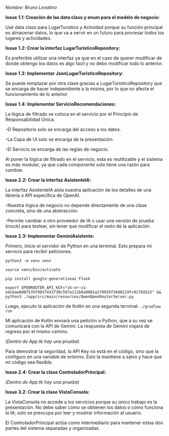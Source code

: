 _Nombre: Bruno Levatino_

**Issue 1.1: Creación de las data class y enum para el modelo de negocio:**

Usé data class para LugarTuristico y Actividad porque su función principal es almacenar datos, lo que va a servir en un futuro para procesar todos los lugares y actividades.

**Issue 1.2: Crear la interfaz LugarTuristicoRepository:**

Es preferible utilizar una interfaz ya que en el caso de querer modificar de donde obtengo los datos es algo facil y no debo modificar todo lo anterior.

**Issue 1.3: Implementar JsonLugarTuristicoRepository:**

Se puede remplazar por otra clase gracias a LugarTuristicoRepository que se encarga de hacer independiente a la misma, por lo que no afecta el funcionamiento de lo anterior

**Issue 1.4: Implementar ServicioRecomendaciones:**

La lógica de filtrado se coloca en el servicio por el Principio de Responsabilidad Única.

-El Repositorio solo se encarga del acceso a los datos.

-La Capa de UI solo se encarga de la presentación.

-El Servicio se encarga de las reglas de negocio.

Al poner la lógica de filtrado en el servicio, esta es reutilizable y el sistema es más modular, ya que cada componente solo tiene una razón para cambiar.

**Issue 2.2: Crear la interfaz AsistenteIA:**

La interfaz AsistenteIA aísla nuestra aplicación de los detalles de una librería o API específica de OpenAI.

-Nuestra lógica de negocio no depende directamente de una clase concreta, sino de una abstracción.

-Permite cambiar a otro proveedor de IA o usar una versión de prueba (mock) para testear, sin tener que modificar el resto de la aplicación.

**Issue 2.3: Implementar GeminiAsistente:**

Primero, inicio el servidor de Python en una terminal. Esto prepara mi servicio para recibir peticiones.

`python3 -m venv venv`

`source venv/bin/activate`

`pip install google-generativeai Flask`

`export OPENROUTER_API_KEY="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" && python3 ./app/src/main/resources/QwenOpenRouterServer.py`

Luego, ejecuto la aplicación de Kotlin en una segunda terminal.
`./gradlew run`

Mi aplicación de Kotlin enviará una petición a Python, que a su vez se comunicará con la API de Gemini. La respuesta de Gemini viajará de regreso por el mismo camino.

(_Dentro de App.tk hay una prueba_)

Para demostrar la seguridad, la API Key no está en el código, sino que la configuro en una variable de entorno. Esto la mantiene a salvo y hace que mi código sea flexible.

**Issue 2.4: Crear la clase ControladorPrincipal:**

(_Dentro de App.tk hay una prueba_)

**Issue 3.2: Crear la clase VistaConsola:**


La VistaConsola no accede a los servicios porque su único trabajo es la presentación. No debe saber cómo se obtienen los datos o cómo funciona la IA; solo se preocupa por leer y mostrar información al usuario.

El ControladorPrincipal actúa como intermediario para mantener estas dos partes del sistema separadas y organizadas.